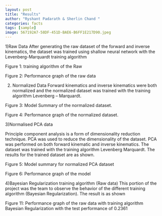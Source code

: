 ```yaml
---
layout: post
title: "Results"
author: "Ryshant Padarath & Sherlin Chand "
categories: facts
tags: [sample]
image: 567192A7-58DF-451D-BAE6-B6FF1E217D90.jpeg
---
```

1)Raw Data
After generating the raw dataset of the forward and inverse kinematics, the dataset was trained using shallow neural network with the Levenberg-Marquardt training algorithm

Figure 1: training algorithm of the Raw

 
Figure 2: Performance graph of the raw data

2) Normalized Data 
Forward kinematics and inverse kinematics were both normalized and the normalized dataset was trained with the training algorithm Levenberg – Marquardt. 

 
Figure 3: Model Summary of the normalized dataset.

 
Figure 4: Performance graph of the normalized dataset.

3)Normalised PCA data 

Principle component analysis is a form of dimensionality reduction technique. PCA was used to reduce the dimensionality of the dataset. PCA was performed on both forward kinematic and inverse kinematics. The dataset was trained with the training algorithm Levenberg Marquardt. The results for the trained dataset are as shown. 
 
Figure 5: Model summary for normalized PCA dataset


 
Figure 6: Performance graph of the model

4)Bayesian Regularization training algorithm (Raw data)
This portion of the project was the team to observe the behavior of the different training algorithm (Bayesian Regularization). The result is as shown 

Figure 11: Performance graph of the raw data with training algorithm Bayesian Regularization with the test performance of 0.2361

